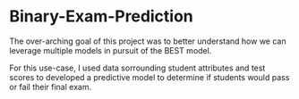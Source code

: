 # Binary-Exam-Prediction
The over-arching goal of this project was to better understand how we can leverage multiple models in pursuit of the BEST model.

For this use-case, I used data sorrounding student attributes and test scores to developed a predictive model to determine if students would pass or fail their final exam.
